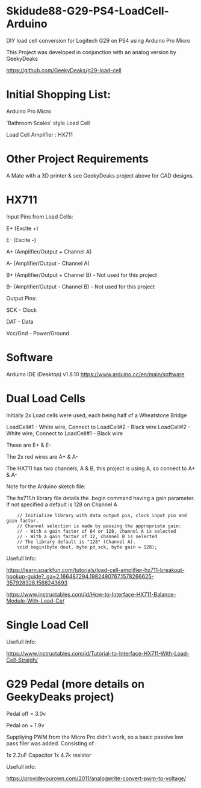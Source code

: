# Skidude88-G29-PS4-LoadCell-Arduino
DIY load cell conversion for Logitech G29 on PS4 using Arduino Pro Micro

This Project was developed in conjunction with an analog version by GeekyDeaks

https://github.com/GeekyDeaks/g29-load-cell

# Initial Shopping List:

Arduino Pro Micro

'Bathroom Scales' style Load Cell

Load Cell Amplifier : HX711

# Other Project Requirements
A Mate with a 3D printer & see GeekyDeaks project above for CAD designs.


# HX711

Input Pins from Load Cells:



E+ (Excite +)

E- (Excite -)

A+ (Amplifier/Output + Channel A)

A- (Amplifier/Output - Channel A)

B+ (Amplifier/Output + Channel B) - Not used for this project

B- (Amplifier/Output - Channel B) - Not used for this project



Output Pins:


SCK - Clock

DAT - Data

Vcc/Gnd - Power/Ground


# Software
Arduino IDE (Desktop) v1.8.10
https://www.arduino.cc/en/main/software

# Dual Load Cells

Initially 2x Load cells were used, each being half of a Wheatstone Bridge

LoadCell#1 - White wire, Connect to LoadCell#2 - Black wire
LoadCell#2 - White wire, Connect to LoadCell#1 - Black wire

These are E+ & E-

The 2x red wires are A+ & A-

The HX711 has two channels, A & B, this project is using A, so connect to A+ & A-

Note for the Arduino sketch file: 

The hx711.h library file details the .begin command having a gain parameter. If not specified a default is 128 on Channel A

	  	// Initialize library with data output pin, clock input pin and gain factor.
		// Channel selection is made by passing the appropriate gain:
		// - With a gain factor of 64 or 128, channel A is selected
		// - With a gain factor of 32, channel B is selected
		// The library default is "128" (Channel A).
		void begin(byte dout, byte pd_sck, byte gain = 128);

Usefull Info:

https://learn.sparkfun.com/tutorials/load-cell-amplifier-hx711-breakout-hookup-guide?_ga=2.166487294.1982490767.1578266625-357928328.1568243893


https://www.instructables.com/id/How-to-Interface-HX711-Balance-Module-With-Load-Ce/


# Single Load Cell

Usefull Info:

https://www.instructables.com/id/Tutorial-to-Interface-HX711-With-Load-Cell-Straigh/



# G29 Pedal (more details on GeekyDeaks project)

Pedal off = 3.0v

Pedal on  = 1.9v


Suppliying PWM from the Micro Pro didn't work, so a  basic passive low pass filer was added.
Consisting of :

1x 2.2uF Capacitor
1x 4.7k resistor

Usefull info:

https://provideyourown.com/2011/analogwrite-convert-pwm-to-voltage/



